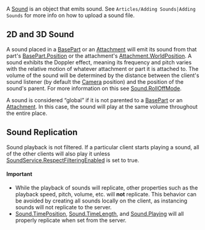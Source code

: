 A [Sound](https://developer.roblox.com/en-us/api-reference/class/Sound) is an object that emits sound. See `Articles/Adding Sounds|Adding Sounds` for more info on how to upload a sound file.

2D and 3D Sound
---------------

A sound placed in a [BasePart](https://developer.roblox.com/en-us/api-reference/class/BasePart) or an [Attachment](https://developer.roblox.com/en-us/api-reference/class/Attachment) will emit its sound from that part's [BasePart.Position](https://developer.roblox.com/en-us/api-reference/property/BasePart/Position) or the attachment's [Attachment.WorldPosition](https://developer.roblox.com/en-us/api-reference/property/Attachment/WorldPosition). A sound exhibits the Doppler effect, meaning its frequency and pitch varies with the relative motion of whatever attachment or part it is attached to. The volume of the sound will be determined by the distance between the client's sound listener (by default the [Camera](https://developer.roblox.com/en-us/api-reference/class/Camera) position) and the position of the sound's parent. For more information on this see [Sound.RollOffMode](https://developer.roblox.com/en-us/api-reference/property/Sound/RollOffMode).

A sound is considered “global” if it is not parented to a [BasePart](https://developer.roblox.com/en-us/api-reference/class/BasePart) or an [Attachment](https://developer.roblox.com/en-us/api-reference/class/Attachment). In this case, the sound will play at the same volume throughout the entire place.

Sound Replication
-----------------

Sound playback is not filtered. If a particular client starts playing a sound, all of the other clients will also play it unless [SoundService.RespectFilteringEnabled](https://developer.roblox.com/en-us/api-reference/property/SoundService/RespectFilteringEnabled) is set to true.

#### Important

*   While the playback of sounds will replicate, other properties such as the playback speed, pitch, volume, etc. will **not** replicate. This behavior can be avoided by creating all sounds locally on the client, as instancing sounds will not replicate to the server.
*   [Sound.TimePosition](https://developer.roblox.com/en-us/api-reference/property/Sound/TimePosition), [Sound.TimeLength](https://developer.roblox.com/en-us/api-reference/property/Sound/TimeLength), and [Sound.Playing](https://developer.roblox.com/en-us/api-reference/property/Sound/Playing) will all properly replicate when set from the server.